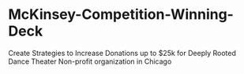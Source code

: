 # McKinsey-Competition-Winning-Deck
Create Strategies to Increase Donations up to $25k for Deeply Rooted Dance Theater Non-profit organization in Chicago
